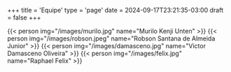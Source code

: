 +++
title = 'Equipe'
type = 'page'
date = 2024-09-17T23:21:35-03:00
draft = false
+++

{{< person img="/images/murilo.jpg" name="Murilo Kenji Unten" >}}
{{< person img="/images/robson.jpeg" name="Robson Santana de Almeida Junior" >}}
{{< person img="/images/damasceno.jpg" name="Victor Damasceno Oliveira" >}}
{{< person img="/images/felix.jpg" name="Raphael Felix" >}}
